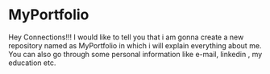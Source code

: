 # MyPortfolio
Hey Connections!!! I would like to tell you that i am gonna create a new repository  named as MyPortfolio in which i will explain everything about me. You can also go through some personal information like e-mail, linkedin , my education etc.
